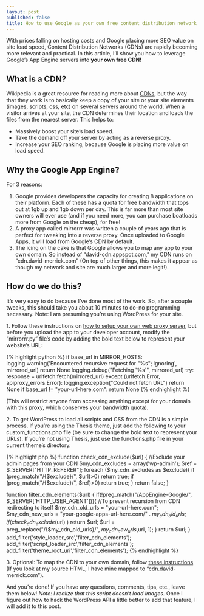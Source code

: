 ```yaml
---
layout: post
published: false
title: How to use Google as your own free content distribution network
---
```

With prices falling on hosting costs and Google placing more SEO value on  site load speed, Content Distribution Networks (CDNs) are rapidly becoming more relevant and practical. In this article, I’ll show you how to leverage Google’s App Engine servers into **your own free CDN!**

## What is a CDN?

Wikipedia is a great resource for reading more about [CDNs](http://en.wikipedia.org/wiki/Content_delivery_network), but the way that they work is to basically keep a copy of your site or your site elements (images, scripts, css, etc) on several servers around the world. When a visitor arrives at your site, the CDN determines their location and loads the files from the nearest server. This helps to:

* Massively boost your site’s load speed.
* Take the demand off your server by acting as a reverse proxy.
* Increase your SEO ranking, because Google is placing more value on load speed.

## Why the Google App Engine?

For 3 reasons:

1. Google provides developers the capacity for creating 8 applications on their platform. Each of these has a quota for free bandwidth that tops out at 1gb up and 1gb down per day. This is far more than most site owners will ever use (and if you need more, you can purchase boatloads more from Google on the cheap), for free!
2. A proxy app called mirrorrr was written a couple of years ago that is perfect for tweaking into a reverse proxy. Once uploaded to Google Apps, it will load from Google’s CDN by default.
3. The icing on the cake is that Google allows you to map any app to your own domain. So instead of “david-cdn.appspot.com,” my CDN runs on “cdn.david-merrick.com”  (On top of other things, this makes it appear as though my network and site are much larger and more legit!).

## How do we do this?

It’s very easy to do because I’ve done most of the work. So, after a couple tweaks, this should take you about 10 minutes to do–no programming necessary. Note: I am presuming you’re using WordPress for your site.

1\. Follow these instructions on [how to setup your own web proxy server](http://www.labnol.org/internet/setup-proxy-server/12890/), but before you upload the app to your developer account, modify the “mirrorrr.py” file’s code by adding the bold text below to represent your website’s URL:

{% highlight python %}
if base_url in MIRROR_HOSTS:
      logging.warning('Encountered recursive request for "%s"; ignoring',
                      mirrored_url)
      return None
    logging.debug("Fetching '%s'", mirrored_url)
    try:
      response = urlfetch.fetch(mirrored_url)
    except (urlfetch.Error, apiproxy_errors.Error):
      logging.exception("Could not fetch URL")
      return None
    if base_url != "your-url-here.com":
		return None
{% endhighlight %}

(This will restrict anyone from accessing anything except for your domain with this proxy, which conserves your bandwidth quota).

2\. To get WordPress to load all scripts and CSS from the CDN is a simple process. If you’re using the Thesis theme, just add the following to your custom_functions.php file (be sure to change the bold text to represent your URLs). If you’re not using Thesis, just use the functions.php file in your current theme’s directory.

{% highlight php %}
function check_cdn_exclude($url) { //Exclude your admin pages from your CDN
	$my_cdn_excludes = array('wp-admin');
	$ref = $_SERVER["HTTP_REFERER"];
	foreach ($my_cdn_excludes as $exclude){
		if (preg_match("/{$exclude}/", $url)>0) return true;
		if (preg_match("/{$exclude}/", $ref)>0) return true;
	}
	return false;
}

function filter_cdn_elements($url) {
	if(!preg_match("/AppEngine\-Google/", $_SERVER['HTTP_USER_AGENT'])){ //To prevent recursion from CDN redirecting to itself
		$my_cdn_old_urls = "your-url-here.com";
		$my_cdn_new_urls = "your-google-apps-url-here.com/" . $my_cdn_old_urls;
		if (check_cdn_exclude($url) ) return $url;
			$url = preg_replace("/{$my_cdn_old_urls}/", $my_cdn_new_urls,$url, 1);
	}
	return $url;
}
add_filter('style_loader_src','filter_cdn_elements');
add_filter('script_loader_src','filter_cdn_elements');
add_filter('theme_root_uri','filter_cdn_elements');
{% endhighlight %}

3\. Optional: To map the CDN to your own domain, follow [these instructions](http://www.google.com/support/a/bin/answer.py?hl=en-in&answer=61057) (If you look at my source HTML, I have mine mapped to “cdn.david-merrick.com”).

And you’re done! If you have any questions, comments, tips, etc., leave them below! _Note: I realize that this script doesn’t load images._ Once I figure out how to hack the WordPress API a little better to add that feature, I will add it to this post.